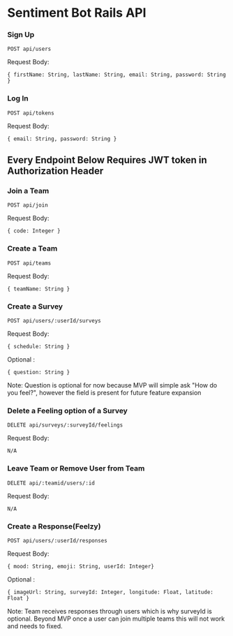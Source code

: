 # Sentiment Bot Rails API



### Sign Up

```
POST api/users
```
Request Body:

```
{ firstName: String, lastName: String, email: String, password: String }
```

### Log In

```
POST api/tokens
```
Request Body:

```
{ email: String, password: String }
```

## Every Endpoint Below Requires JWT token in Authorization Header 

### Join a Team

```
POST api/join
```
Request Body:

```
{ code: Integer }
```

### Create a Team

```
POST api/teams
```
Request Body:

```
{ teamName: String }
```

### Create a Survey

```
POST api/users/:userId/surveys
```
Request Body:

```
{ schedule: String }
```

 Optional :

```
{ question: String }
```

Note: Question is optional for now because MVP will 
simple ask "How do you feel?", however the field is
present for future feature expansion


### Delete a Feeling option of a Survey
   
```
DELETE api/surveys/:surveyId/feelings
```
Request Body:

```
N/A
```

### Leave Team or Remove User from Team
```
DELETE api/:teamid/users/:id
```
Request Body:

```
N/A
```

### Create a Response(Feelzy)

```
POST api/users/:userId/responses
```
Request Body:

```
{ mood: String, emoji: String, userId: Integer}
```
 Optional :

```
{ imageUrl: String, surveyId: Integer, longitude: Float, latitude: Float }
```

Note: Team receives responses through users
which is why surveyId is optional.
Beyond MVP once a user can join multiple teams
this will not work and needs to fixed.